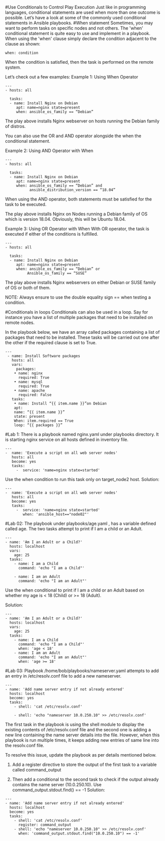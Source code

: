 #Use Conditionals to Control Play Execution
Just like in programming languages, conditional statements are used when more than one outcome is possible. Let’s have a look at some of the commonly used conditional statements in Ansible playbooks.
#When statement
Sometimes, you may want to perform tasks on specific nodes and not others. The 'when' conditional statement is quite easy to use and implement in a playbook. When using the 'when' clause simply declare the condition adjacent to the clause as shown:
```
when: condition
```
When the condition is satisfied, then the task is performed on the remote system.

Let’s check out a few examples:
Example 1: Using When Operator
```
---
- hosts: all

  tasks:
  - name: Install Nginx on Debian
     apt: name=nginx state=present
     when: ansible_os_family == “Debian”
```
The play above installs Nginx webserver on hosts running the Debian family of distros.

You can also use the OR and AND operator alongside the when the conditional statement.

Example 2: Using AND Operator with When
```
---
- hosts: all

  tasks:
  - name: Install Nginx on Debian
     apt: name=nginx state=present
     when: ansible_os_family == “Debian” and
           ansible_distribution_version == “18.04”
```
When using the AND operator, both statements must be satisfied for the task to be executed.

The play above installs Nginx on Nodes running a Debian family of OS which is version 18.04. Obviously, this will be Ubuntu 18.04.

Example 3: Using OR Operator with When
With OR operator, the task is executed if either of the conditions is fulfilled.
```
---
- hosts: all

  tasks:
  - name: Install Nginx on Debian
     apt: name=nginx state=present
     when: ansible_os_family == “Debian” or
	      Ansible_os_family == “SUSE”
```
The play above installs Nginx webservers on either Debian or SUSE family of OS or both of them.

NOTE: Always ensure to use the double equality sign == when testing a condition.

#Conditionals in loops
Conditionals can also be used in a loop. Say for instance you have a list of multiple packages that need to be installed on remote nodes.

In the playbook below, we have an array called packages containing a list of packages that need to be installed. These tasks will be carried out one after the other if the required clause is set to True.
```
---
 - name: Install Software packages
   hosts: all
   vars:
	 packages:
    • name: nginx
      required: True
    • name: mysql
      required: True
    • name: apache
      required: False
   tasks:
    • name: Install “{{ item.name }}”on Debian
    apt:
    name: “{{ item.name }}”
    state: present
    When: item.required == True
    loop: “{{ packages }}”
```
#Lab 1:
There is a playbook named nginx.yaml under playbooks directory. It is starting nginx service on all hosts defined in  inventory file.
```
---
-  name: 'Execute a script on all web server nodes'
   hosts: all
   become: yes
   tasks:
     -  service: 'name=nginx state=started'
```
Use the when condition to run this task only on target_node2 host.
Solution:
```
---
-  name: 'Execute a script on all web server nodes'
   hosts: all
   become: yes
   tasks:
     -  service: 'name=nginx state=started'
        when: 'ansible_host=="node02"'
```

#Lab 02:
The playbook under playbooks/age.yaml , has a variable defined called age. The two tasks attempt to print if I am a child or an Adult.

```
---
- name: 'Am I an Adult or a Child?'
  hosts: localhost
  vars:
    age: 25
  tasks:
    - name: I am a Child
      command: 'echo "I am a Child"'

    - name: I am an Adult
      command: 'echo "I am an Adult"'
```
Use the when conditional to print if I am a child or an Adult based on whether my age is < 18 (Child) or >= 18 (Adult).

Solution:
```
---
- name: 'Am I an Adult or a Child?'
  hosts: localhost
  vars:
    age: 25
  tasks:
    - name: I am a Child
      command: 'echo "I am a Child"'
      when: 'age < 18'
    - name: I am an Adult
      command: 'echo "I am an Adult"'
      when: 'age >= 18'
```
#Lab 03:
Playbook /home/bob/playbooks/nameserver.yaml attempts to add an entry in /etc/resolv.conf file to add a new nameserver.

```
---
- name: 'Add name server entry if not already entered'
  hosts: localhost
  become: yes
  tasks:
    - shell: 'cat /etc/resolv.conf'

    - shell: 'echo "nameserver 10.0.250.10" >> /etc/resolv.conf'
```

The first task in the playbook is using the shell module to display the existing contents of /etc/resolv.conf file and the second one is adding a new line containing the name server details into the file. However, when this playbook is run multiple times, it keeps adding new entries of same line into the resolv.conf file.

To resolve this issue, update the playbook as per details mentioned below.

1) Add a register directive to store the output of the first task to a variable called command_output

2) Then add a conditional to the second task to check if the output already contains the name server (10.0.250.10). Use command_output.stdout.find(<IP>) == -1
Solution:
```
---
- name: 'Add name server entry if not already entered'
  hosts: localhost
  become: yes
  tasks:
    - shell: 'cat /etc/resolv.conf'
      register: command_output
    - shell: 'echo "nameserver 10.0.250.10" >> /etc/resolv.conf'
      when: 'command_output.stdout.find("10.0.250.10") == -1'
```
